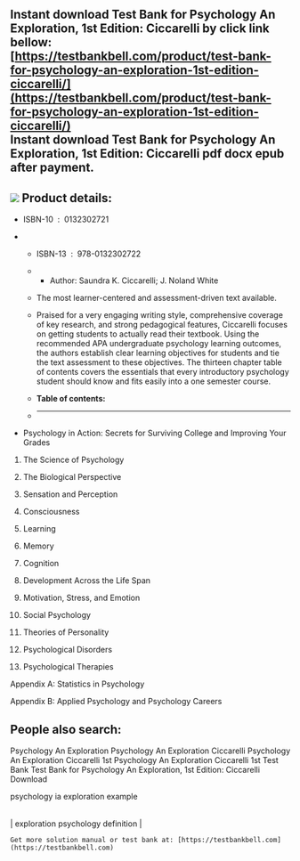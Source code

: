 Instant download **Test Bank for Psychology An Exploration, 1st Edition: Ciccarelli** by click link bellow:  
[https://testbankbell.com/product/test-bank-for-psychology-an-exploration-1st-edition-ciccarelli/](https://testbankbell.com/product/test-bank-for-psychology-an-exploration-1st-edition-ciccarelli/)  
**Instant download Test Bank for Psychology An Exploration, 1st Edition: Ciccarelli pdf docx epub after payment.**
------------------------------------------------------------------------------------------------------------------


![](https://testbankbell.com/wp-content/uploads/2023/05/psychology-an-exploration-ciccarelli-1st-tb.jpg)
**Product details:**
--------------------


* ISBN-10 ‏ : ‎ 0132302721
* * ISBN-13 ‏ : ‎ 978-0132302722
  * * Author: Saundra K. Ciccarelli; J. Noland White
   
  * The most learner-centered and assessment-driven text available.
 
  * Praised for a very engaging writing style, comprehensive coverage of key research, and strong pedagogical features, Ciccarelli focuses on getting students to actually read their textbook. Using the recommended APA undergraduate psychology learning outcomes, the authors establish clear learning objectives for students and tie the text assessment to these objectives. The thirteen chapter table of contents covers the essentials that every introductory psychology student should know and fits easily into a one semester course.
  * **Table of contents:**
  * ----------------------
 
* Psychology in Action: Secrets for Surviving College and Improving Your Grades

1. The Science of Psychology

2. The Biological Perspective

3. Sensation and Perception

4. Consciousness

5. Learning

6. Memory

7. Cognition

8. Development Across the Life Span

9. Motivation, Stress, and Emotion

10. Social Psychology

11. Theories of Personality

12. Psychological Disorders

13. Psychological Therapies

Appendix A: Statistics in Psychology


Appendix B: Applied Psychology and Psychology Careers


**People also search:**
-----------------------


Psychology An Exploration
Psychology An Exploration Ciccarelli
Psychology An Exploration Ciccarelli 1st
Psychology An Exploration Ciccarelli 1st Test Bank
Test Bank for Psychology An Exploration, 1st Edition: Ciccarelli Download

psychology ia exploration example


|  |
| --- |
| 
exploration psychology definition
 |



    Get more solution manual or test bank at: [https://testbankbell.com](https://testbankbell.com)
